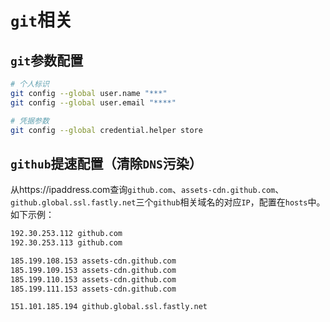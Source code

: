 # `git`相关

## `git`参数配置

``` Bash
# 个人标识
git config --global user.name "***"
git config --global user.email "****"

# 凭据参数
git config --global credential.helper store
```

## `github`提速配置（清除`DNS`污染）

从https://ipaddress.com查询`github.com`、`assets-cdn.github.com`、`github.global.ssl.fastly.net`三个`github`相关域名的对应`IP`，配置在`hosts`中。如下示例：

``` Markdown
192.30.253.112 github.com
192.30.253.113 github.com

185.199.108.153 assets-cdn.github.com
185.199.109.153 assets-cdn.github.com
185.199.110.153 assets-cdn.github.com
185.199.111.153 assets-cdn.github.com

151.101.185.194 github.global.ssl.fastly.net
```
